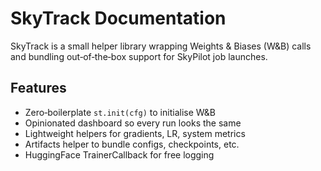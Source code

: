 # SkyTrack Documentation

SkyTrack is a small helper library wrapping Weights & Biases (W&B) calls
and bundling out‑of‑the‑box support for SkyPilot job launches.

## Features

* Zero‑boilerplate `st.init(cfg)` to initialise W&B
* Opinionated dashboard so every run looks the same
* Lightweight helpers for gradients, LR, system metrics
* Artifacts helper to bundle configs, checkpoints, etc.
* HuggingFace TrainerCallback for free logging
